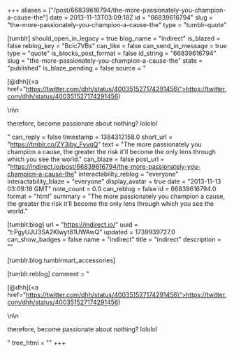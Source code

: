 +++
aliases = ["/post/66839616794/the-more-passionately-you-champion-a-cause-the"]
date = 2013-11-13T03:09:18Z
id = "66839616794"
slug = "the-more-passionately-you-champion-a-cause-the"
type = "tumblr-quote"

[tumblr]
should_open_in_legacy = true
blog_name = "indirect"
is_blazed = false
reblog_key = "Bcic7VBs"
can_like = false
can_send_in_message = true
type = "quote"
is_blocks_post_format = false
id_string = "66839616794"
slug = "the-more-passionately-you-champion-a-cause-the"
state = "published"
is_blaze_pending = false
source = "<p>[@dhh](<a href=\"https://twitter.com/dhh/status/400351527174291456\">https://twitter.com/dhh/status/400351527174291456</a>)</p>\n\n<p>therefore, become passionate about nothing? lololol</p>"
can_reply = false
timestamp = 1384312158.0
short_url = "https://tmblr.co/ZY3jby_FyvqQ"
text = "The more passionately you champion a cause, the greater the risk it&rsquo;ll become the only lens through which you see the world."
can_blaze = false
post_url = "https://indirect.io/post/66839616794/the-more-passionately-you-champion-a-cause-the"
interactability_reblog = "everyone"
interactability_blaze = "everyone"
display_avatar = true
date = "2013-11-13 03:09:18 GMT"
note_count = 0.0
can_reblog = false
id = 66839616794.0
format = "html"
summary = "The more passionately you champion a cause, the greater the risk it’ll become the only lens through which you see the world."

[tumblr.blog]
url = "https://indirect.io/"
uuid = "t:PgyUJU3SA2Klwyt81UWAwQ"
updated = 1739939727.0
can_show_badges = false
name = "indirect"
title = "indirect"
description = ""

[tumblr.blog.tumblrmart_accessories]

[tumblr.reblog]
comment = "<p>[@dhh](<a href=\"https://twitter.com/dhh/status/400351527174291456\">https://twitter.com/dhh/status/400351527174291456</a>)</p>\n\n<p>therefore, become passionate about nothing? lololol</p>"
tree_html = ""
+++
